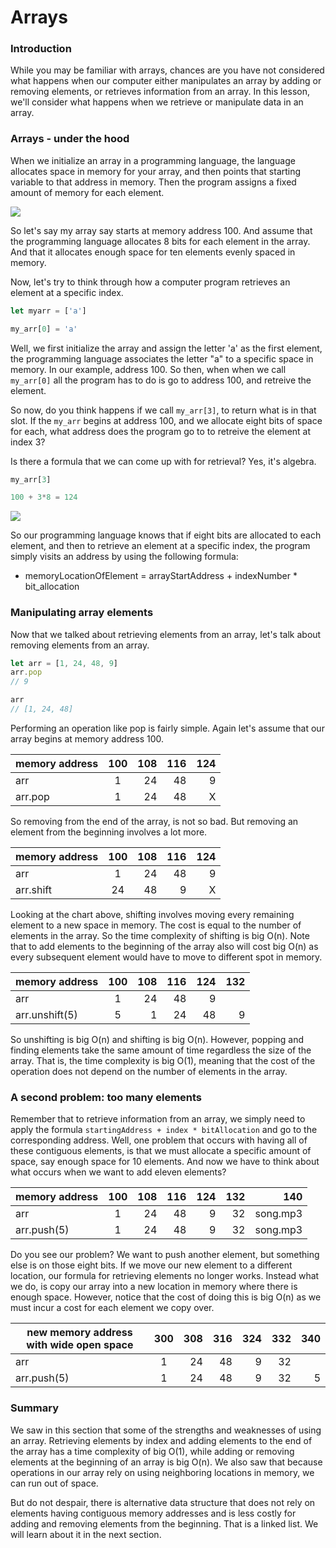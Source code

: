 # Arrays

### Introduction

While you may be familiar with arrays, chances are you have not considered what happens when our computer either manipulates an array by adding or removing elements, or retrieves information from an array.  In this lesson, we'll consider what happens when we retrieve or manipulate data in an array. 

### Arrays - under the hood

When we initialize an array in a programming language, the language 
allocates space in memory for your array, and then points that starting variable to that address in memory.  Then the program assigns a fixed amount of memory for each element.  

![](https://s3.amazonaws.com/learn-verified/objects-tenElementArray.gif)

So let's say my array say starts at memory address 100.  And assume that the programming language allocates 8 bits for each element in the array.  And that it allocates enough space for ten elements evenly spaced in memory.

Now, let's try to think through how a computer program retrieves an element at a specific index.

```javascript 
let myarr = ['a']

my_arr[0] = 'a'

```

Well, we first initialize the array and assign the letter 'a' as the first element, the programming language associates the letter "a" to a specific space in memory.  In our example, address 100.  So then, when when we call `my_arr[0]` all the program has to do is go to address 100, and retreive the element.

So now, do you think happens if we call `my_arr[3]`, to return what is in that slot.  If the `my_arr` begins at address 100, and we allocate eight bits of space for each, what address does the program go to to retreive the element at index 3?

Is there a formula that we can come up with for retrieval?  Yes, it's algebra.

```javascript
my_arr[3] 

100 + 3*8 = 124
```

![](https://s3-us-west-2.amazonaws.com/curriculum-content/web-development/algorithms/mailboxes.jpg)



So our programming language knows that if eight bits are allocated to each element, and then to retrieve an element at a specific index, the program simply visits an address by using the following formula: 

* memoryLocationOfElement = arrayStartAddress + indexNumber * bit_allocation 

### Manipulating array elements

Now that we talked about retrieving elements from an array, let's talk about removing elements from an array.

```javascript
let arr = [1, 24, 48, 9]
arr.pop  
// 9

arr 
// [1, 24, 48]
```
 
Performing an operation like pop is fairly simple. Again let's assume that our array begins at memory address 100.

| memory address  |100  | 108  | 116 | 124 | 
| ----            |:---:| ----:|----:|----:|
| arr             |  1  |  24  |  48 | 9
| arr.pop         |  1  |  24  |  48 | X

So removing from the end of the array, is not so bad.  But removing an element from the beginning involves a lot more.  

| memory address  |100  | 108  | 116 | 124 | 
| ----            |:---:| ----:|----:|----:|
| arr             |  1  |  24  |  48 | 9
| arr.shift     | 24   |  48  | 9  | X


Looking at the chart above, shifting involves moving every remaining element to a new space in memory.  The cost is equal to the number of elements in the array.  So the time complexity of shifting is big O(n).  Note that to add elements to the beginning of the array also will cost big O(n) as every subsequent element would have to move to different spot in memory.

| memory address  |100  | 108  | 116 | 124 | 132
| ----            |:---:| ----:|----:|----:|----:|
| arr             |  1  |  24  |  48 | 9   |
| arr.unshift(5)  |  5   | 1   | 24  | 48  | 9

So unshifting is big O(n) and shifting is big O(n).  However, popping and finding elements take the same amount of time regardless the size of the array.  That is, the time complexity is big O(1), meaning that the cost of the operation does not depend on the number of elements in the array.

### A second problem: too many elements

Remember that to retrieve information from an array, we simply need to apply the formula `startingAddress + index * bitAllocation` and go to the corresponding address.  Well, one problem that occurs with having all of these contiguous elements, is that we must allocate a specific amount of space, say enough space for 10 elements.  And now we have to think about what occurs when we want to add eleven elements?

| memory address  |100  | 108  | 116 | 124 | 132 | 140
| ----            |:---:| ----:|----:|----:|----:|----:|
| arr             |  1  |  24  |  48 | 9   | 32  | song.mp3
| arr.push(5)     |  1  |  24  |  48 | 9   | 32  | song.mp3

Do you see our problem?  We want to push another element, but something else is on those eight bits.  If we move our new element to a different location, our formula for retrieving elements no longer works.  Instead what we do, is copy our array into a new location in memory where there is enough space.  However, notice that the cost of doing this is big O(n) as we must incur a cost for each element we copy over.  

| new memory address with wide open space |300  | 308  | 316 | 324 | 332 | 340
| ----            |:---:| ----:|----:|----:|----:|----:|
| arr             |  1  |  24  |  48 | 9   | 32  | 
| arr.push(5)     |  1  |  24  |  48 | 9   | 32  | 5

### Summary 
We saw in this section that some of the strengths and weaknesses of using an array.  Retrieving elements by index and adding elements to the end of the array has a time complexity of big O(1), while adding or removing elements at the beginning of an array is big O(n).  We also saw that because operations in our array rely on using neighboring locations in memory, we can run out of space.

But do not despair, there is alternative data structure that does not rely on elements having contiguous memory addresses and is less costly for adding and removing elements from the beginning. That is a linked list.  We will learn about it in the next section.

